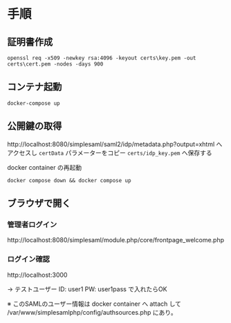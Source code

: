 # 手順

## 証明書作成

```
openssl req -x509 -newkey rsa:4096 -keyout certs\key.pem -out certs\cert.pem -nodes -days 900
```

## コンテナ起動

```
docker-compose up
```

## 公開鍵の取得

http://localhost:8080/simplesaml/saml2/idp/metadata.php?output=xhtml へアクセスし `certData` パラメーターをコピー
`certs/idp_key.pem` へ保存する

docker container の再起動

```
docker compose down && docker compose up 
```

## ブラウザで開く

### 管理者ログイン

http://localhost:8080/simplesaml/module.php/core/frontpage_welcome.php



### ログイン確認

http://localhost:3000

→ テストユーザー ID: user1 PW: user1pass で入れたらOK

※ このSAMLのユーザー情報は docker container へ attach して /var/www/simplesamlphp/config/authsources.php にあり。